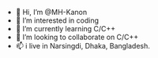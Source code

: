 - 👋 Hi, I’m @MH-Kanon
- 👀 I’m interested in coding 
- 🌱 I’m currently learning C/C++
- 💞️ I’m looking to collaborate on C/C++
- 📫 i live in Narsingdi, Dhaka, Bangladesh.

<!---
MH-Kanon/MH-Kanon is a ✨ special ✨ repository because its `README.md` (this file) appears on your GitHub profile.
You can click the Preview link to take a look at your changes.
--->
